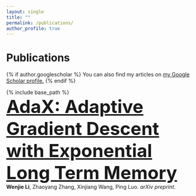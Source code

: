 ```yaml
---
layout: single
title: ""
permalink: /publications/
author_profile: true
---
```


# <i class="fa fa-fw fa-copy"></i> Publications #
{% if author.googlescholar %}
  You can also find my articles on <u><a href="{{author.googlescholar}}">my Google Scholar profile</a>.</u>
{% endif %}

{% include base_path %}
<br>
<font size="8"> <b>[AdaX: Adaptive Gradient Descent with Exponential Long Term Memory](/AdaX)</b> <br> </font>
<b>Wenjie Li</b>, Zhaoyang Zhang, Xinjiang Wang, Ping Luo. 
<i>arXiv preprint</i>. 

